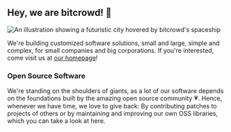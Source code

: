 ## Hey, we are bitcrowd! 👋

![An illustration showing a futuristic city hovered by bitcrowd's spaceship](https://bitcrowd.net/assets/header-landscape_1500w-992799f5719297b7904493dc38f57dc640be0fbd1ad8f231ec7c7a53303cf777.jpg)

We're building customized software solutions, small and large, simple and complex, for small companies and big corporations. If you're interested, come visit us at [our homepage](https://bitcrowd.net)!

### Open Source Software

We're standing on the shoulders of giants, as a lot of our software depends on the foundations built by the amazing open source community 💗. Hence, whenever we have time, we love to give back: By contributing patches to projects of others or by maintaining and improving our own OSS libraries, which you can take a look at here.
